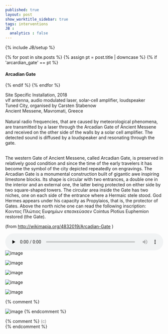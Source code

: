 ```yaml
---
published: true
layout: post
show_worktitle_sidebar: true
tags: interventions
JB :
  analytics : false
---
```


{% include JB/setup %}

<div class="container-parent">
<div class="container-narrow-right">
{% for post in site.posts %}
	{% assign pt = post.title | downcase %}
	{% if 'arcardian_gate' == pt %}
<h4><a href="{{ BASE_PATH }}{{ post.url }}"></a>Arcadian Gate</h4>
	{% endif %}
{% endfor %}

<p>
Site Specific Installation, 2018<br />
vlf antenna, audio modulated laser, solar-cell amplifier, loudspeaker<br />
Tuned City, organised by Carsten Stabenow<br />
Ancient Messene, Mavromati, Greece<br />

<br />
Natural radio frequencies, that are caused by meteorological phenomena, are transmitted by a laser through the Arcadian Gate of Ancient Messene and received on the other side of the walls by a solar cell amplifier. The detected sound is diffused by a loudspeaker and resonating through the gate.<br /><br />

The western Gate of Ancient Messene, called Arcadian Gate, is preserved in relatively good condition and since the time of the early travelers it has become the symbol of the city depicted repeatedly on engravings.
The Arcadian Gate is a monumental construction built of gigantic awe inspiring limestone blocks. Its shape is circular with two entrances, a double one in the interior and an external one, the latter being protected on either side by two square-shaped towers. The circular area inside the Gate has two niches, one on each side of the entrance where a Hermaic stele stood. God Hermes appears under his capacity as Propylaios, that is, the protector of Gates. Above the north niche one can read the following inscription: Κoιντος Πλώτιος Ευφημίων επεσκεύασεν Cointus Plotius Euphemion restored (the Gate).<br />

(from
<a href="http://wikimapia.org/4832019/Arcadian-Gate" target="_blank">
http://wikimapia.org/4832019/Arcadian-Gate</a>
)
</p>

<audio controls style="width: 100%" preload="none">
  <source src="{{ site.url }}/images/arcadian_gate_doku.mp3" type="audio/mpeg">
</audio>

</div>


<div class="container-narrow-left">
<img src="{{ site.url }}/images/arcadian_gate_detector_sm_lg.jpg" alt="image">
<p></p>
<img src="{{ site.url }}/images/arcadian_gate_laser_sm_lg.jpg" alt="image">
<p></p>
<img src="{{ site.url }}/images/arcadian_gate_night_sm_lg.jpg" alt="image">
<p></p>
<img src="{{ site.url }}/images/arcadian_gate2a_lg.jpg" alt="image">
<p></p>
<img src="{{ site.url }}/images/arcardian_gate_amplifier_solar-cell2_sm.jpg" alt="image">

</div>
</div>


{% comment %}
<p></p>
<img src="{{ site.url }}/images/arcadian_gate_detector_sm.jpg" alt="image">
{% endcomment %}


{% comment %}
<font color="grey">(c)<br /></font>
{% endcomment %}
